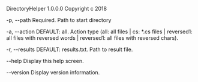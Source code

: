 DirectoryHelper 1.0.0.0
Copyright c  2018

  -p, --path       Required. Path to start directory

  -a, --action     DEFAULT: all. Action type (all: all files | cs: *.cs files | reversed1: all files with reversed
                   words | reversed1: all files with reversed chars).

  -r, --results    DEFAULT: results.txt. Path to result file.

  --help           Display this help screen.

  --version        Display version information.